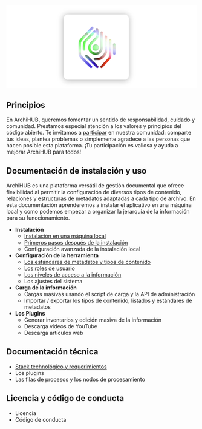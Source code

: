 ![logo](imagenes/logo.png)

## Principios

En ArchiHUB, queremos fomentar un sentido de responsabilidad, cuidado y comunidad. Prestamos especial atención a los valores y principios del código abierto. Te invitamos a [participar](https://github.com/orgs/Archihub-App/discussions) en nuestra comunidad: comparte tus ideas, plantea problemas o simplemente agradece a las personas que hacen posible esta plataforma. ¡Tu participación es valiosa y ayuda a mejorar ArchiHUB para todos!

## Documentación de instalación y uso

ArchiHUB es una plataforma versátil de gestión documental que ofrece flexibilidad al permitir la configuración de diversos tipos de contenido, relaciones y estructuras de metadatos adaptadas a cada tipo de archivo. En esta documentación aprenderemos a instalar el aplicativo en una máquina local y como podemos empezar a organizar la jerarquía de la información para su funccionamiento.

- __Instalación__
    - [Instalación en una máquina local](install_local.md)
    - [Primeros pasos después de la instalación](pasos.md)
    - Configuración avanzada de la instalación local
- __Configuración de la herramienta__
    - [Los estándares de metadatos y tipos de contenido](estandares.md)
    - [Los roles de usuario](roles.md)
    - [Los niveles de acceso a la información](acceso.md)
    - Los ajustes del sistema
- __Carga de la información__
    - Cargas masivas usando el script de carga y la API de administración
    - Importar / exportar los tipos de contenido, listados y estándares de metadatos
- __Los Plugins__
    - Generar inventarios y edición masiva de la información
    - Descarga videos de YouTube
    - Descarga artículos web

## Documentación técnica

- [Stack technológico y requerimientos](stack.md)
- Los plugins
- Las filas de procesos y los nodos de procesamiento

## Licencia y código de conducta

- Licencia
- Código de conducta